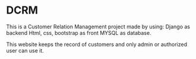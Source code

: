 # DCRM
This is a Customer Relation Management project made by using:
Django as backend
Html, css, bootstrap as front
MYSQL as database.

This website keeps the record of customers and only admin or authorized user can use it.
